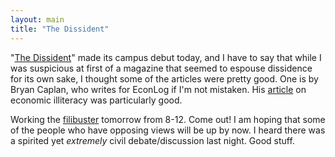 ```yaml
---
layout: main
title: "The Dissident"
---
```

"[The Dissident](http://www.the-dissident.com/)" made its campus debut today,
and I have to say that while I was suspicious at first of a magazine that
seemed to espouse dissidence for its own sake, I thought some of the articles
were pretty good. One is by Bryan Caplan, who writes for EconLog if I'm not
mistaken. His [article](http://www.the-dissident.com/illiteracy.shtml) on
economic illiteracy was particularly good.

  
Working the [filibuster](http://www.filibusterfrist.com/) tomorrow from 8-12.
Come out! I am hoping that some of the people who have opposing views will be
up by now. I heard there was a spirited yet _extremely_ civil
debate/discussion last night. Good stuff.


